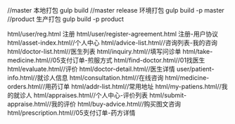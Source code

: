 //master 本地打包 
gulp build 
//master release 环境打包
gulp build -p master
//product 生产打包
gulp build -p product

html/user/reg.html 注册
html/user/register-agreement.html  注册-用户协议
html/asset-index.html//个人中心
html/advice-list.html//咨询列表-我的咨询
html/doctor-list.html//医生列表
html/inquiry.html//填写问诊单
html/take-medicine.html//05支付订单-煎服方式
html/find-doctor.html//01找医生
html/evaluate.html//评价
html/doctor-detail.html//医生详情
user/patient-info.html//就诊人信息
html/consultation.html//在线咨询
html/medicine-orders.html//用药订单
html/addr-list.html//常用地址
html/my-patiens.html//我的就诊人
html/appraises.html//个人中心-评价列表
html/submit-appraise.html//我的评价
html/buy-advice.html//购买图文咨询
html/prescription.html//05支付订单-药方详情


